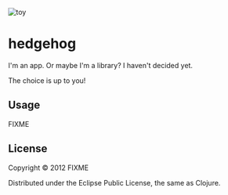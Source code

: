 ![toy](https://raw.github.com/oskarth/hedgehog/master/etc/logo.png)

# hedgehog

I'm an app. Or maybe I'm a library? I haven't decided yet. 

The choice is up to you!

## Usage

FIXME

## License

Copyright © 2012 FIXME

Distributed under the Eclipse Public License, the same as Clojure.
